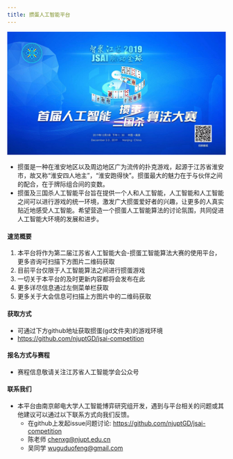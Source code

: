 ```yaml
---
title: 掼蛋人工智能平台
---
```

![](./post.png)


+ 掼蛋是一种在淮安地区以及周边地区广为流传的扑克游戏，起源于江苏省淮安市，故又称“淮安四人地主”，“淮安跑得快”。掼蛋最大的魅力在于与伙伴之间的配合，在于牌际组合间的变数。
+ 掼蛋及三国杀人工智能平台旨在提供一个人和人工智能，人工智能和人工智能之间可以进行游戏的统一环境，激发广大掼蛋爱好者的兴趣，让更多的人真实贴近地感受人工智能。希望营造一个掼蛋人工智能算法的讨论氛围，共同促进人工智能大环境的发展和进步。




#### 速览概要

1. 本平台将作为第二届江苏省人工智能大会-掼蛋工智能算法大赛的使用平台，更多咨询可扫描下方图片二维码获取
2. 目前平台仅限于人工智能算法之间进行掼蛋游戏
3. 一切关于本平台的及时更新内容都将会发布在此
4. 更多详尽信息通过左侧菜单栏获取
5. 更多关于大会信息可扫描上方图片中的二维码获取

#### 获取方式
+ 可通过下方github地址获取掼蛋(gd文件夹)的游戏环境
+ https://github.com/njuptGD/jsai-competition

#### 报名方式与赛程
+ 赛程信息敬请关注江苏省人工智能学会公众号

#### 联系我们

+ 本平台由南京邮电大学人工智能博弈研究组开发，遇到与平台相关的问题或其他建议可以通过以下联系方式向我们反馈。
  + 在github上发起issue问题讨论: https://github.com/njuptGD/jsai-competition
  + 陈老师 chenxg@njupt.edu.cn
  + 吴同学 wuguduofeng@gmail.com

